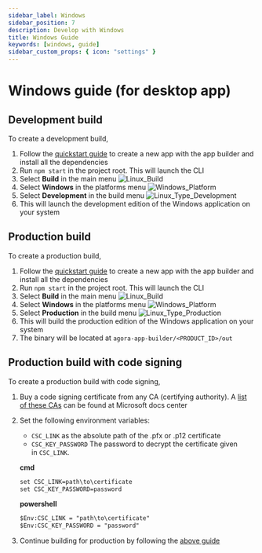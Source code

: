 ```yaml
---
sidebar_label: Windows
sidebar_position: 7
description: Develop with Windows
title: Windows Guide
keywords: [windows, guide]
sidebar_custom_props: { icon: "settings" }
---
```


# Windows guide (for desktop app)

## Development build

To create a development build,

1.  Follow the [quickstart guide](/turn-key/quickstart) to create a new app with the app builder and install all the dependencies
1.  Run `npm start` in the project root. This will launch the CLI
1.  Select **Build** in the main menu
    <image alt="Linux_Build" className="guide-img" lightImageSrc="guides/Linux_Build.png" darkImageSrc="guides/Linux_Build.png" />
1.  Select **Windows** in the platforms menu
    <image alt="Windows_Platform" className="guide-img" lightImageSrc="guides/Windows_Platform.png" darkImageSrc="guides/Windows_Platform.png" />
1.  Select **Development** in the build menu
    <image alt="Linux_Type_Development" className="guide-img" lightImageSrc="guides/Linux_Type_Development.png" darkImageSrc="guides/Linux_Type_Development.png" />
1.  This will launch the development edition of the Windows application on your system

## Production build

To create a production build,

1.  Follow the [quickstart guide](/turn-key/quickstart) to create a new app with the app builder and install all the dependencies
1.  Run `npm start` in the project root. This will launch the CLI
1.  Select **Build** in the main menu
    <image alt="Linux_Build" className="guide-img" lightImageSrc="guides/Linux_Build.png" darkImageSrc="guides/Linux_Build.png" />
1.  Select **Windows** in the platforms menu
    <image alt="Windows_Platform" className="guide-img" lightImageSrc="guides/Windows_Platform.png" darkImageSrc="guides/Windows_Platform.png" />
1.  Select **Production** in the build menu
    <image alt="Linux_Type_Production"  className="guide-img" lightImageSrc="guides/Linux_Type_Production.png" darkImageSrc="guides/Linux_Type_Production.png" />
1.  This will build the production edition of the Windows application on your system
1.  The binary will be located at `agora-app-builder/<PRODUCT_ID>/out`

## Production build with code signing

To create a production build with code signing,

1.  Buy a code signing certificate from any CA (certifying authority). A [list of these CAs](https://docs.microsoft.com/en-us/windows-hardware/drivers/dashboard/get-a-code-signing-certificate) can be found at Microsoft docs center
2.  Set the following environment variables:

    - `CSC_LINK` as the absolute path of the .pfx or .p12 certificate
    - `CSC_KEY_PASSWORD` The password to decrypt the certificate given in `CSC_LINK`.

    **cmd**

    ```markdown
    set CSC_LINK=path\to\certificate
    set CSC_KEY_PASSWORD=password
    ```

    **powershell**

    ```markdown
    $Env:CSC_LINK = "path\to\certificate"
    $Env:CSC_KEY_PASSWORD = "password"
    ```

3.  Continue building for production by following the [above guide](#production-build)
